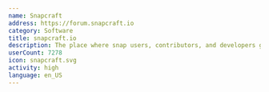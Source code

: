 ```yaml
---
name: Snapcraft
address: https://forum.snapcraft.io
category: Software
title: snapcraft.io
description: The place where snap users, contributors, and developers get together.
userCount: 7278
icon: snapcraft.svg
activity: high
language: en_US
---
```

